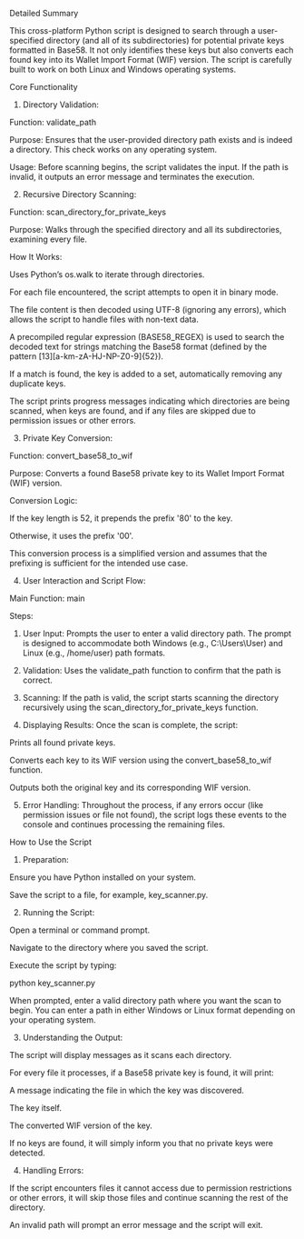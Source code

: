 Detailed Summary

This cross-platform Python script is designed to search through a user-specified directory (and all of its subdirectories) for potential private keys formatted in Base58. It not only identifies these keys but also converts each found key into its Wallet Import Format (WIF) version. The script is carefully built to work on both Linux and Windows operating systems.

Core Functionality

1. Directory Validation:

Function: validate_path

Purpose: Ensures that the user-provided directory path exists and is indeed a directory. This check works on any operating system.

Usage: Before scanning begins, the script validates the input. If the path is invalid, it outputs an error message and terminates the execution.



2. Recursive Directory Scanning:

Function: scan_directory_for_private_keys

Purpose: Walks through the specified directory and all its subdirectories, examining every file.

How It Works:

Uses Python’s os.walk to iterate through directories.

For each file encountered, the script attempts to open it in binary mode.

The file content is then decoded using UTF-8 (ignoring any errors), which allows the script to handle files with non-text data.

A precompiled regular expression (BASE58_REGEX) is used to search the decoded text for strings matching the Base58 format (defined by the pattern [13][a-km-zA-HJ-NP-Z0-9]{52}).

If a match is found, the key is added to a set, automatically removing any duplicate keys.

The script prints progress messages indicating which directories are being scanned, when keys are found, and if any files are skipped due to permission issues or other errors.




3. Private Key Conversion:

Function: convert_base58_to_wif

Purpose: Converts a found Base58 private key to its Wallet Import Format (WIF) version.

Conversion Logic:

If the key length is 52, it prepends the prefix '80' to the key.

Otherwise, it uses the prefix '00'.


This conversion process is a simplified version and assumes that the prefixing is sufficient for the intended use case.



4. User Interaction and Script Flow:

Main Function: main

Steps:

1. User Input: Prompts the user to enter a valid directory path. The prompt is designed to accommodate both Windows (e.g., C:\Users\User) and Linux (e.g., /home/user) path formats.


2. Validation: Uses the validate_path function to confirm that the path is correct.


3. Scanning: If the path is valid, the script starts scanning the directory recursively using the scan_directory_for_private_keys function.


4. Displaying Results: Once the scan is complete, the script:

Prints all found private keys.

Converts each key to its WIF version using the convert_base58_to_wif function.

Outputs both the original key and its corresponding WIF version.



5. Error Handling: Throughout the process, if any errors occur (like permission issues or file not found), the script logs these events to the console and continues processing the remaining files.






How to Use the Script

1. Preparation:

Ensure you have Python installed on your system.

Save the script to a file, for example, key_scanner.py.



2. Running the Script:

Open a terminal or command prompt.

Navigate to the directory where you saved the script.

Execute the script by typing:

python key_scanner.py

When prompted, enter a valid directory path where you want the scan to begin. You can enter a path in either Windows or Linux format depending on your operating system.



3. Understanding the Output:

The script will display messages as it scans each directory.

For every file it processes, if a Base58 private key is found, it will print:

A message indicating the file in which the key was discovered.

The key itself.

The converted WIF version of the key.


If no keys are found, it will simply inform you that no private keys were detected.



4. Handling Errors:

If the script encounters files it cannot access due to permission restrictions or other errors, it will skip those files and continue scanning the rest of the directory.

An invalid path will prompt an error message and the script will exit.




